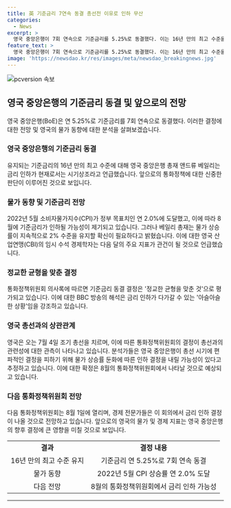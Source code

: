 ```yaml
---
title: 英 기준금리 7연속 동결 총선전 이유로 인하 무산
categories:
  - News
excerpt: >
  영국 중앙은행이 7회 연속으로 기준금리를 5.25%로 동결했다. 이는 16년 만의 최고 수준을 유지하는 결정으로, 총선 전 금리 인하 가능성이 높아져 물가 상승률에 대한 우려가 제기되고 있다. 영란은행 총재는 물가가 2%로 돌아온 것은 긍정적이지만, 물가 상승률이 낮은 수준으로 유지될 확신이 필요하다고 언급했다. 다음 회의에서는 경제 지표에 따라 금리 인하 결정이 있을 것으로 전망되고 있다.
feature_text: >
  영국 중앙은행이 7회 연속으로 기준금리를 5.25%로 동결했다. 이는 16년 만의 최고 수준을 유지하는 결정으로, 총선 전 금리 인하 가능성이 높아져 물가 상승률에 대한 우려가 제기되고 있다. 영란은행 총재는 물가가 2%로 돌아온 것은 긍정적이지만, 물가 상승률이 낮은 수준으로 유지될 확신이 필요하다고 언급했다. 다음 회의에서는 경제 지표에 따라 금리 인하 결정이 있을 것으로 전망되고 있다.
image: 'https://newsdao.kr/res/images/meta/newsdao_breakingnews.jpg'
---
```


<p><img src="https://newsdao.kr/res/images/meta/newsdao_breakingnews.jpg" alt="pcversion 속보" /></p>

<h2 data-ke-size="size26">영국 중앙은행의 기준금리 동결 및 앞으로의 전망</h2>

<p data-ke-size="size16">영국 중앙은행(BoE)은 연 5.25%로 기준금리를 7회 연속으로 동결했다. 이러한 결정에 대한 전망 및 영국의 물가 동향에 대한 분석을 살펴보겠습니다.</p>

<h3>영국 중앙은행의 기준금리 동결</h3>

<p data-ke-size="size16">유지되는 기준금리의 16년 만의 최고 수준에 대해 영국 중앙은행 총재 앤드류 베일리는 금리 인하가 현재로서는 시기상조라고 언급했습니다. 앞으로의 통화정책에 대한 신중한 판단이 이루어진 것으로 보입니다.</p>

<h3>물가 동향 및 기준금리 전망</h3>

<p data-ke-size="size16">2022년 5월 소비자물가지수(CPI)가 정부 목표치인 연 2.0%에 도달했고, 이에 따라 8월에 기준금리가 인하될 가능성이 제기되고 있습니다. 그러나 베일리 총재는 물가 상승률이 지속적으로 2% 수준을 유지할 확신이 필요하다고 밝혔습니다. 이에 대한 영국 산업연맹(CBI)의 임시 수석 경제학자는 다음 달의 주요 지표가 관건이 될 것으로 언급했습니다.</p>

<h3>정교한 균형을 맞춘 결정</h3>

<p data-ke-size="size16">통화정책위원회 의사록에 따르면 기준금리 동결 결정은 '정교한 균형을 맞춘 것'으로 평가되고 있습니다. 이에 대한 BBC 방송의 해석은 금리 인하가 다가갈 수 있는 '아슬아슬한 상황'임을 강조하고 있습니다.</p>

<h3>영국 총선과의 상관관계</h3>

<p data-ke-size="size16">영국은 오는 7월 4일 조기 총선을 치르며, 이에 따른 통화정책위원회의 결정이 총선과의 관련성에 대한 관측이 나타나고 있습니다. 분석가들은 영국 중앙은행이 총선 시기에 편파적인 결정을 피하기 위해 물가 상승률 둔화에 따른 인하 결정을 내릴 가능성이 있다고 추정하고 있습니다. 이에 대한 확정은 8월의 통화정책위원회에서 나타날 것으로 예상되고 있습니다.</p>

<h3>다음 통화정책위원회 전망</h3>

<p data-ke-size="size16">다음 통화정책위원회는 8월 1일에 열리며, 경제 전문가들은 이 회의에서 금리 인하 결정이 나올 것으로 전망하고 있습니다. 앞으로의 영국의 물가 및 경제 지표는 영국 중앙은행의 향후 결정에 큰 영향을 미칠 것으로 보입니다.</p>

<table>
  <tr>
    <td style="text-align: center; height: 17px;"><b>결과</b></td>
    <td style="text-align: center; height: 17px;"><b>결정 내용</b></td>
  </tr>
  <tr>
    <td style="text-align: center; height: 17px;">16년 만의 최고 수준 유지</td>
    <td style="text-align: center; height: 17px;">기준금리 연 5.25%로 7회 연속 동결</td>
  </tr>
  <tr>
    <td style="text-align: center; height: 17px;">물가 동향</td>
    <td style="text-align: center; height: 17px;">2022년 5월 CPI 상승률 연 2.0% 도달</td>
  </tr>
  <tr>
    <td style="text-align: center; height: 17px;">다음 전망</td>
    <td style="text-align: center; height: 17px;">8월의 통화정책위원회에서 금리 인하 가능성</td>
  </tr>
</table>

<hr>

